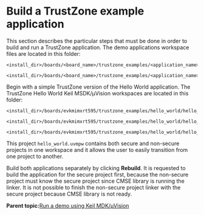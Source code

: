 # Build a TrustZone example application

This section describes the particular steps that must be done in order to build and run a TrustZone application. The demo applications workspace files are located in this folder:

```
<install_dir>/boards/<board_name>/trustzone_examples/<application_name>/<application_name>_ns/mdk
```

```
<install_dir>/boards/<board_name>/trustzone_examples/<application_name>/<application_name>_s/mdk
```

Begin with a simple TrustZone version of the Hello World application. The TrustZone Hello World Keil MSDK/μVision workspaces are located in this folder:

```
<install_dir>/boards/evkmimxrt595/trustzone_examples/hello_world/hello_world_ns/mdk/hello_world_ns.uvmpw
```

```
<install_dir>/boards/evkmimxrt595/trustzone_examples/hello_world/hello_world_s/mdk/hello_world_s.uvmpw
```

```
<install_dir>/boards/evkmimxrt595/trustzone_examples/hello_world/hello_world_s/mdk/hello_world.uvmpw
```

This project `hello_world.uvmpw` contains both secure and non-secure projects in one workspace and it allows the user to easily transition from one project to another.

Build both applications separately by clicking **Rebuild**. It is requested to build the application for the secure project first, because the non-secure project must know the secure project since CMSE library is running the linker. It is not possible to finish the non-secure project linker with the secure project because CMSE library is not ready.

**Parent topic:**[Run a demo using Keil MDK/μVision](../topics/run_a_demo_using_keil__mdk_vision.md)

